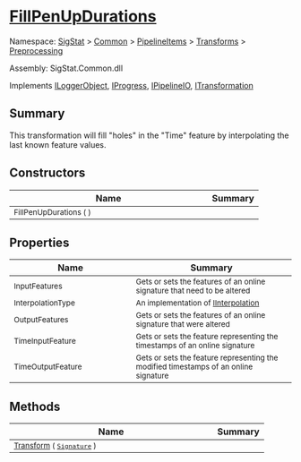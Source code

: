 # [FillPenUpDurations](./FillPenUpDurations.md)

Namespace: [SigStat]() > [Common](./../../../README.md) > [PipelineItems]() > [Transforms]() > [Preprocessing](./README.md)

Assembly: SigStat.Common.dll

Implements [ILoggerObject](./../../../ILoggerObject.md), [IProgress](./../../../Helpers/IProgress.md), [IPipelineIO](./../../../Pipeline/IPipelineIO.md), [ITransformation](./../../../ITransformation.md)

## Summary
This transformation will fill "holes" in the "Time" feature by interpolating the last known  feature values.

## Constructors

| Name | Summary | 
| --- | --- | 
| <sub>FillPenUpDurations (  )</sub><img width=200>| <sub></sub>| <br>


## Properties

| Name | Summary | 
| --- | --- | 
| <sub>InputFeatures</sub><img width=200>| <sub>Gets or sets the features of an online signature that need to be altered</sub>| <br>
| <sub>InterpolationType</sub><img width=200>| <sub>An implementation of [IInterpolation](https://github.com/hargitomi97/sigstat/blob/master/docs/md/SigStat/Common/PipelineItems/Transforms/Preprocessing/IInterpolation.md)</sub>| <br>
| <sub>OutputFeatures</sub><img width=200>| <sub>Gets or sets the features of an online signature that were altered</sub>| <br>
| <sub>TimeInputFeature</sub><img width=200>| <sub>Gets or sets the feature representing the timestamps of an online signature</sub>| <br>
| <sub>TimeOutputFeature</sub><img width=200>| <sub>Gets or sets the feature representing the modified timestamps of an online signature</sub>| <br>


## Methods

| Name | Summary | 
| --- | --- | 
| <sub>[Transform](./Methods/FillPenUpDurations-100663741.md) ( [`Signature`](./../../../Signature.md) )</sub><img width=200>| <sub></sub>| <br>


